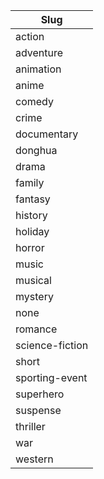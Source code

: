 | Slug             |
|------------------|
| action           |
| adventure        |
| animation        |
| anime            |
| comedy           |
| crime            |
| documentary      |
| donghua          |
| drama            |
| family           |
| fantasy          |
| history          |
| holiday          |
| horror           |
| music            |
| musical          |
| mystery          |
| none             |
| romance          |
| science-fiction  |
| short            |
| sporting-event   |
| superhero        |
| suspense         |
| thriller         |
| war              |
| western          |
